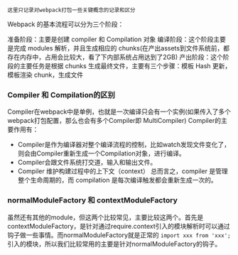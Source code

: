 ```
这里只记录对webpack打包一些关键概念的记录和区分
```
Webpack 的基本流程可以分为三个阶段：

准备阶段：主要是创建 compiler 和 Compilation 对象
编译阶段：这个阶段主要是完成 modules 解析，并且生成相应的 chunks(在产出assets到文件系统前，都存在内存中，占用会比较大，看了下内部系统占用达到了2GB)
产出阶段：这个阶段的主要任务是根据 chunks 生成最终文件，主要有三个步骤：模板 Hash 更新，模板渲染 chunk，生成文件

### Compiler 和 Compilation的区别
Compiler在webpack中是单例，也就是一次编译只会有一个实例(如果传入了多个webpack打包配置，那么也会有多个Compiler即 MultiCompiler)
Compiler的主要作用有：
* Compiler是作为编译器对整个编译流程的控制，比如watch发现文件变化了，则会由Compiler重新生成一个Compilation对象，进行编译。
* Compiler会跟文件系统打交道，输入和输出文件。
* Compiler 维护构建过程中的上下文（context）
总而言之，compiler 是管理整个生命周期的，而 compilation 是每次编译触发都会重新生成一次的。
### normalModuleFactory 和 contextModuleFactory
虽然还有其他的module，但这两个比较常见，主要比较这两个。首先是contextModuleFactory，是针对通过require.context引入的模块解析时可以通过钩子做一些事情。而normalModuleFactory就是正常的 `import xxx from 'xxx';`引入的模块，所以我们比较常用的主要是针对normalModuleFactory的钩子。